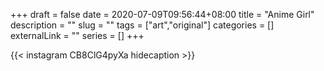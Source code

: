+++
draft = false
date = 2020-07-09T09:56:44+08:00
title = "Anime Girl"
description = ""
slug = ""
tags = ["art","original"]
categories = []
externalLink = ""
series = []
+++

{{< instagram CB8ClG4pyXa hidecaption >}}
